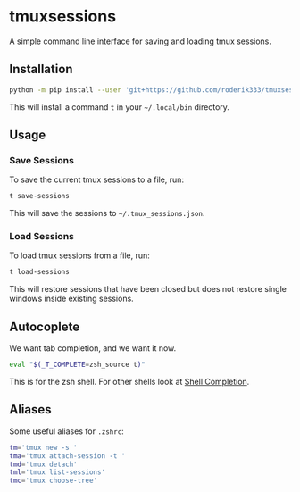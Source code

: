 # tmuxsessions

A simple command line interface for saving and loading tmux sessions.

## Installation

```bash
python -m pip install --user 'git+https://github.com/roderik333/tmuxsessions.git#egg=tmuxsessions'
```

This will install a command `t` in your `~/.local/bin` directory.

## Usage

### Save Sessions

To save the current tmux sessions to a file, run:

```bash
t save-sessions
```

This will save the sessions to `~/.tmux_sessions.json`.

### Load Sessions

To load tmux sessions from a file, run:

```bash
t load-sessions
```

This will restore sessions that have been closed but does not restore single windows inside existing sessions.

## Autocoplete

We want tab completion, and we want it now.

```bash
eval "$(_T_COMPLETE=zsh_source t)"
```

This is for the zsh shell. For other shells look at [Shell Completion](https://click.palletsprojects.com/en/stable/shell-completion/).

## Aliases

Some useful aliases for `.zshrc`:

```bash
tm='tmux new -s '
tma='tmux attach-session -t '
tmd='tmux detach'
tml='tmux list-sessions'
tmc='tmux choose-tree'
```
